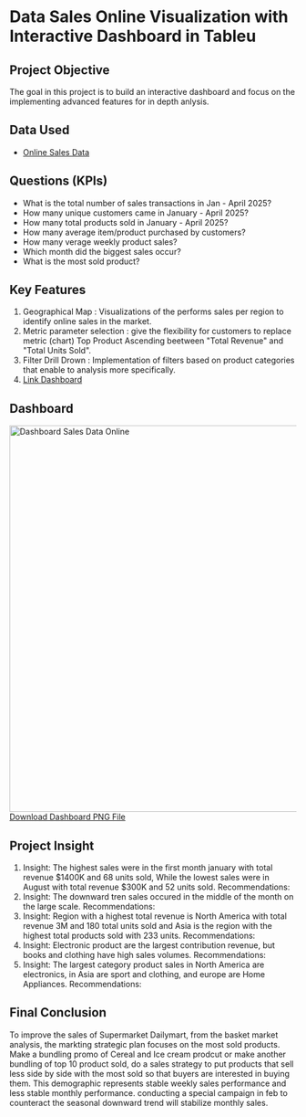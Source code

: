# Data Sales Online Visualization with Interactive Dashboard in Tableu

## Project Objective
The goal in this project is to build an interactive dashboard and focus on the implementing advanced features for in depth anlysis.

## Data Used
- <a href=https://github.com/jefryramadhan/Tableu-Retail-Dashboard/blob/main/Online%20Sales%20Data.csv>Online Sales Data</a>

## Questions (KPIs)
- What is the total number of sales transactions in Jan - April 2025?
- How many unique customers came in January - April 2025?
- How many total products sold in January - April 2025?
- How many average item/product purchased by customers?
- How many verage weekly product sales?
- Which month did the biggest sales occur?
- What is the most sold product?

## Key Features
1. Geographical Map : Visualizations of the performs sales per region to identify online sales in the market.
2. Metric parameter selection : give the flexibility for customers to replace metric (chart) Top Product Ascending beetween "Total Revenue" and "Total Units Sold".
3. Filter Drill Drown : Implementation of filters based on product categories that enable to analysis more specifically.
5. <a href="https://public.tableau.com/app/profile/rahmad.jefry.r/viz/salesdata2_17560072553900/Dashboard1?publish=yes">Link Dashboard</a>

## Dashboard 
<img width="1208" height="677" alt="Dashboard Sales Data Online" src="https://github.com/user-attachments/assets/e4af6690-213b-46a8-a889-32c1da6a6b94" />
<a href="https://github.com/jefryramadhan/Tableu-Retail-Dashboard/blob/main/Dashboard%20Sales%20Data%20Online.png">Download Dashboard PNG File</a>

## Project Insight

1. Insight: The highest sales were in the first month january with total revenue $1400K and 68 units sold, While the lowest sales were in August with total revenue $300K and 52 units sold.
   Recommendations:
2. Insight: The downward tren sales occured in the middle of the month on the large scale.
   Recommendations: 
3. Insight: Region with a highest total revenue  is North America with total revenue 3M and 180 total units sold and Asia is the region with the highest total products sold with 233 units.
   Recommendations: 
4. Insight: Electronic product are the largest contribution revenue, but books and clothing have high sales volumes.
   Recommendations: 
5. Insight: The largest category product sales in North America are electronics, in Asia are sport and clothing, and europe are Home Appliances.
   Recommendations: 

## Final Conclusion
To improve the sales of Supermarket Dailymart, from the basket market analysis, the markting strategic plan focuses on the most sold products. Make a bundling promo of Cereal and Ice cream prodcut or make another bundling of top 10 product sold, do a sales strategy to put products that sell less side by side with the most sold so that buyers are interested in buying them. This demographic represents stable weekly sales performance and less stable monthly performance. conducting a special campaign in feb to counteract the seasonal downward trend will stabilize monthly sales.
